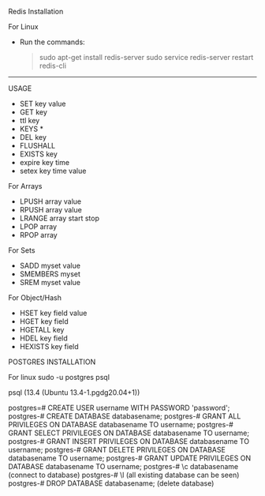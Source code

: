 Redis Installation

For Linux

- Run the commands:
  > sudo apt-get install redis-server
  > sudo service redis-server restart
  > redis-cli

---

USAGE

- SET key value
- GET key
- ttl key
- KEYS \*
- DEL key
- FLUSHALL
- EXISTS key
- expire key time
- setex key time value

For Arrays

- LPUSH array value
- RPUSH array value
- LRANGE array start stop
- LPOP array
- RPOP array

For Sets

- SADD myset value
- SMEMBERS myset
- SREM myset value

For Object/Hash

- HSET key field value
- HGET key field
- HGETALL key
- HDEL key field
- HEXISTS key field

POSTGRES INSTALLATION

For linux
sudo -u postgres psql

psql (13.4 (Ubuntu 13.4-1.pgdg20.04+1))

postgres=# CREATE USER username WITH PASSWORD 'password';
postgres-# CREATE DATABASE databasename;
postgres-# GRANT ALL PRIVILEGES ON DATABASE databasename TO username;
postgres-# GRANT SELECT PRIVILEGES ON DATABASE databasename TO username;
postgres-# GRANT INSERT PRIVILEGES ON DATABASE databasename TO username;
postgres-# GRANT DELETE PRIVILEGES ON DATABASE databasename TO username;
postgres-# GRANT UPDATE PRIVILEGES ON DATABASE databasename TO username;
postgres-# \c databasename (connect to database)
postgres-# \l (all existing database can be seen)
postgres-# DROP DATABASE databasename; (delete database)
